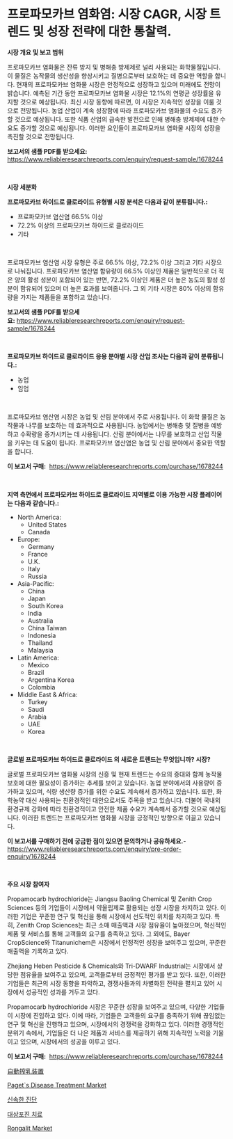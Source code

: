 <p><h1>프로파모카브 염화염: 시장 CAGR, 시장 트렌드 및 성장 전략에 대한 통찰력.</h1></p><p><strong>시장 개요 및 보고 범위</strong></p>
<p><p>프로파모카브 염화물은 잔류 방지 및 병해충 방제제로 널리 사용되는 화학물질입니다. 이 물질은 농작물의 생산성을 향상시키고 질병으로부터 보호하는 데 중요한 역할을 합니다. 현재의 프로파모카브 염화물 시장은 안정적으로 성장하고 있으며 미래에도 전망이 밝습니다. 예측된 기간 동안 프로파모카브 염화물 시장은 12.1%의 연평균 성장률을 유지할 것으로 예상됩니다. 최신 시장 동향에 따르면, 이 시장은 지속적인 성장을 이룰 것으로 전망됩니다. 농업 산업이 계속 성장함에 따라 프로파모카브 염화물의 수요도 증가할 것으로 예상됩니다. 또한 식품 산업의 급속한 발전으로 인해 병해충 방제제에 대한 수요도 증가할 것으로 예상됩니다. 이러한 요인들이 프로파모카브 염화물 시장의 성장을 촉진할 것으로 전망됩니다.</p></p>
<p><strong>보고서의 샘플 PDF를 받으세요:</strong> <a href="https://www.reliableresearchreports.com/enquiry/request-sample/1678244">https://www.reliableresearchreports.com/enquiry/request-sample/1678244</a></p>
<p>&nbsp;</p>
<p><strong>시장 세분화</strong></p>
<p><strong>프로파모카브 하이드로 클로라이드 유형별 시장 분석은 다음과 같이 분류됩니다.:</strong></p>
<p><ul><li>프로파모카브 염산염 66.5% 이상</li><li>72.2% 이상의 프로파모카브 하이드로 클로라이드</li><li>기타</li></ul></p>
<p>&nbsp;</p>
<p><p>프로파모카브 염산염 시장 유형은 주로 66.5% 이상, 72.2% 이상 그리고 기타 시장으로 나눠집니다. 프로파모카브 염산염 함유량이 66.5% 이상인 제품은 일반적으로 더 적은 양의 활성 성분이 포함되어 있는 반면, 72.2% 이상인 제품은 더 높은 농도의 활성 성분이 함유되어 있으며 더 높은 효과를 보여줍니다. 그 외 기타 시장은 80% 이상의 함유량을 가지는 제품들을 포함하고 있습니다.</p></p>
<p><strong>보고서의 샘플 PDF를 받으세요:</strong>&nbsp;<a href="https://www.reliableresearchreports.com/enquiry/request-sample/1678244">https://www.reliableresearchreports.com/enquiry/request-sample/1678244</a></p>
<p>&nbsp;</p>
<p><strong> 프로파모카브 하이드로 클로라이드 응용 분야별 시장 산업 조사는 다음과 같이 분류됩니다.:</strong></p>
<p><ul><li>농업</li><li>임업</li></ul></p>
<p>&nbsp;</p>
<p><p>프로파모카브 염산염 시장은 농업 및 산림 분야에서 주로 사용됩니다. 이 화학 물질은 농작물과 나무를 보호하는 데 효과적으로 사용됩니다. 농업에서는 병해충 및 질병을 예방하고 수확량을 증가시키는 데 사용됩니다. 산림 분야에서는 나무를 보호하고 산업 작물을 키우는 데 도움이 됩니다. 프로파모카브 염산염은 농업 및 산림 분야에서 중요한 역할을 합니다.</p></p>
<p><strong>이 보고서 구매:</strong>&nbsp; <a href="https://www.reliableresearchreports.com/purchase/1678244">https://www.reliableresearchreports.com/purchase/1678244</a></p>
<p>&nbsp;</p>
<p><strong>지역 측면에서 프로파모카브 하이드로 클로라이드 지역별로 이용 가능한 시장 플레이어는 다음과 같습니다.:</strong></p>
<p><ul>
    <li>
        North America:
        <ul>
            <li>United States</li>
            <li>Canada</li>
        </ul>
    </li>
    <li>
        Europe:
        <ul>
            <li>Germany</li>
            <li>France</li>
            <li>U.K.</li>
            <li>Italy</li>
            <li>Russia</li>
        </ul>
    </li>
    <li>
        Asia-Pacific:
        <ul>
            <li>China</li>
            <li>Japan</li>
            <li>South Korea</li>
            <li>India</li>
            <li>Australia</li>
            <li>China Taiwan</li>
            <li>Indonesia</li>
            <li>Thailand</li>
            <li>Malaysia</li>
        </ul>
    </li>
    <li>
        Latin America:
        <ul>
            <li>Mexico</li>
            <li>Brazil</li>
            <li>Argentina Korea</li>
            <li>Colombia</li>
        </ul>
    </li>
    <li>
        Middle East & Africa:
        <ul>
            <li>Turkey</li>
            <li>Saudi</li>
            <li>Arabia</li>
            <li>UAE</li>
            <li>Korea</li>
        </ul>
    </li>
    </ul></p>
<p>&nbsp;</p>
<p><strong>글로벌 프로파모카브 하이드로 클로라이드 의 새로운 트렌드는 무엇입니까? 시장?</strong></p>
<p><p>글로벌 프로파모카브 염화물 시장의 신흥 및 현재 트렌드는 수요의 증대와 함께 농작물 보호에 대한 필요성이 증가하는 추세를 보이고 있습니다. 농업 분야에서의 사용량이 증가하고 있으며, 식량 생산량 증가를 위한 수요도 계속해서 증가하고 있습니다. 또한, 화학농약 대신 사용되는 친환경적인 대안으로서도 주목을 받고 있습니다. 더불어 국내외 환경규제 강화에 따라 친환경적이고 안전한 제품 수요가 계속해서 증가할 것으로 예상됩니다. 이러한 트렌드는 프로파모카브 염화물 시장을 긍정적인 방향으로 이끌고 있습니다.</p></p>
<p><strong>이 보고서를 구매하기 전에 궁금한 점이 있으면 문의하거나 공유하세요.</strong>- <a href="https://www.reliableresearchreports.com/enquiry/pre-order-enquiry/1678244">https://www.reliableresearchreports.com/enquiry/pre-order-enquiry/1678244</a></p>
<p>&nbsp;</p>
<p><strong>주요 시장 참여자</strong></p>
<p><p>Propamocarb hydrochloride는 Jiangsu Baoling Chemical 및 Zenith Crop Sciences 등의 기업들이 시장에서 약올립제로 활용되는 성장 시장을 차지하고 있다. 이러한 기업은 꾸준한 연구 및 혁신을 통해 시장에서 선도적인 위치를 차지하고 있다. 특히, Zenith Crop Sciences는 최근 소매 매출액과 시장 점유율이 높아졌으며, 혁신적인 제품 및 서비스를 통해 고객들의 요구를 충족하고 있다. 그 외에도, Bayer CropScience와 Titanunichem은 시장에서 안정적인 성장을 보여주고 있으며, 꾸준한 매출액을 기록하고 있다.</p><p>Zhejiang Heben Pesticide & Chemicals와 Tri-DWARF Industrial는 시장에서 상당한 점유율을 보여주고 있으며, 고객들로부터 긍정적인 평가를 받고 있다. 또한, 이러한 기업들은 최근의 시장 동향을 파악하고, 경쟁사들과의 차별화된 전략을 펼치고 있어 시장에서 성공적인 성과를 거두고 있다.</p><p>Propamocarb hydrochloride 시장은 꾸준한 성장을 보여주고 있으며, 다양한 기업들이 시장에 진입하고 있다. 이에 따라, 기업들은 고객들의 요구를 충족하기 위해 끊임없는 연구 및 혁신을 진행하고 있으며, 시장에서의 경쟁력을 강화하고 있다. 이러한 경쟁적인 분위기 속에서, 기업들은 더 나은 제품과 서비스를 제공하기 위해 지속적인 노력을 기울이고 있으며, 시장에서의 성공을 이루고 있다.</p></p>
<p><strong>이 보고서 구매:</strong>&nbsp;&nbsp;<a href="https://www.reliableresearchreports.com/purchase/1678244">https://www.reliableresearchreports.com/purchase/1678244</a></p>
<p><p><a href="https://medium.com/@jamiebertrgnaum3545/%E8%87%AA%E5%8B%95%E6%90%BE%E4%B9%B3%E8%A8%AD%E5%82%99%E5%B8%82%E5%A0%B4%E8%A6%8F%E6%A8%A1-cagr-%E3%83%88%E3%83%AC%E3%83%B3%E3%83%892024-2030-b1fdaf37e8c5">自動搾乳装置</a></p><p><a href="https://issuu.com/reportprime-2/docs/pagets-disease-treatment-market-siz_ba4032b0ed4293">Paget`s Disease Treatment Market</a></p><p><a href="https://github.com/plelbej847484502/Market-Research-Report-List-1/blob/main/9487583191030.md">신속한 진단</a></p><p><a href="https://medium.com/@robertojones8678/%EC%83%B9%EA%B8%80%EC%A6%88-%EC%B9%98%EB%A3%8C-%EC%8B%9C%EC%9E%A5-%EA%B2%BD%EC%9F%81-%EB%B6%84%EC%84%9D-%EC%8B%9C%EC%9E%A5-%EB%8F%99%ED%96%A5-%EB%B0%8F-2031%EB%85%84%EA%B9%8C%EC%A7%80-%EC%98%88%EC%B8%A1-6dc4ce572356">대상포진 치료</a></p><p><a href="https://github.com/marloy8/Market-Research-Report-List-3/blob/main/rongalit-market.md">Rongalit Market</a></p></p>
